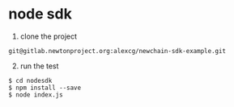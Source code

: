 # node sdk

1. clone the project
```
git@gitlab.newtonproject.org:alexcg/newchain-sdk-example.git
```

2. run the test
```
$ cd nodesdk
$ npm install --save
$ node index.js
```

